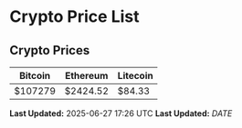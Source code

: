 # Crypto Price List

## Crypto Prices
| Bitcoin | Ethereum | Litecoin |
| ------- | -------- | -------- |
| $107279 | $2424.52 | $84.33 |
**Last Updated:** 2025-06-27 17:26 UTC
**Last Updated:** $DATE$
